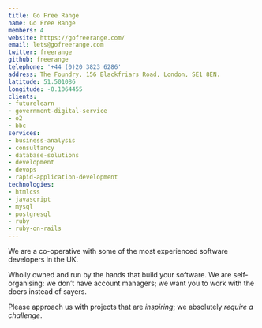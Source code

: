 ```yaml
---
title: Go Free Range
name: Go Free Range
members: 4
website: https://gofreerange.com/
email: lets@gofreerange.com
twitter: freerange
github: freerange
telephone: '+44 (0)20 3823 6286'
address: The Foundry, 156 Blackfriars Road, London, SE1 8EN.
latitude: 51.501086
longitude: -0.1064455
clients: 
- futurelearn
- government-digital-service
- o2
- bbc
services: 
- business-analysis
- consultancy
- database-solutions
- development
- devops
- rapid-application-development
technologies: 
- htmlcss
- javascript
- mysql
- postgresql
- ruby
- ruby-on-rails
---
```


We are a co-operative with some of the most experienced software developers in the UK.

Wholly owned and run by the hands that build your software. We are self-organising: we don’t have account managers; we want you to work with the doers instead of sayers.

Please approach us with projects that are _inspiring_; we absolutely _require a challenge_.
